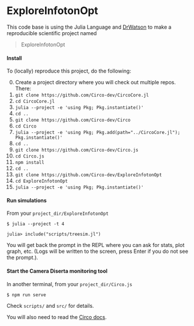 # ExploreInfotonOpt

This code base is using the Julia Language and [DrWatson](https://juliadynamics.github.io/DrWatson.jl/stable/)
to make a reproducible scientific project named
> ExploreInfotonOpt

#### Install
To (locally) reproduce this project, do the following:

0. Create a project directory where you will check out multiple repos. There:
1. `git clone https://github.com/Circo-dev/CircoCore.jl`
1. `cd CircoCore.jl`
1. `julia --project -e 'using Pkg; Pkg.instantiate()'`
1. `cd ..`
1. `git clone https://github.com/Circo-dev/Circo`
1. `cd Circo`
1. `julia --project -e 'using Pkg; Pkg.add(path="../CircoCore.jl"); Pkg.instantiate()'`
1. `cd ..`
1. `git clone https://github.com/Circo-dev/Circo.js`
1. `cd Circo.js`
1. `npm install`
1. `cd ..`
1. `git clone https://github.com/Circo-dev/ExploreInfotonOpt`
1. `cd ExploreInfotonOpt`
1. `julia --project -e 'using Pkg; Pkg.instantiate()'`

#### Run simulations

From your `project_dir/ExploreInfotonOpt`
   ```
   $ julia --project -t 4

   julia> include("scripts/treesim.jl")
   ```
You will get back the prompt in the REPL where you can ask for stats, plot graph, etc. (Logs will be written to the screen, press Enter if you do not see the prompt.).

#### Start the Camera Diserta monitoring tool

In another terminal, from your `project_dir/Circo.js`
   ```
   $ npm run serve
   ```


Check `scripts/` and `src/` for details.

You will also need to read the [Circo docs](https://circo-dev.github.io/Circo-docs/dev/).